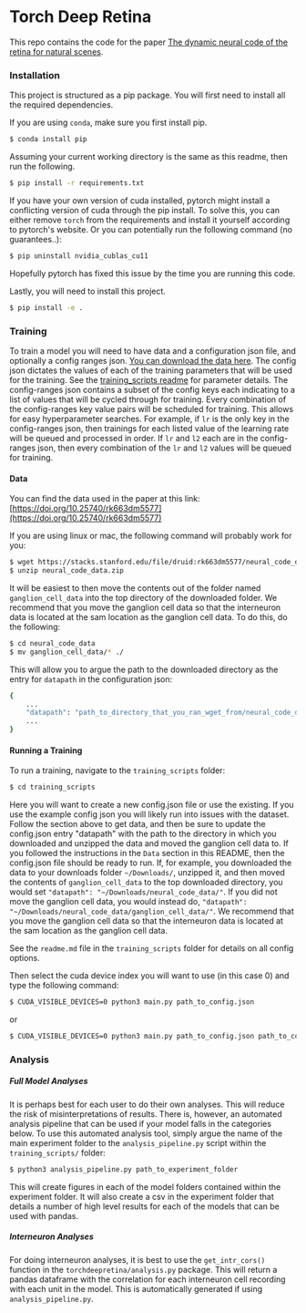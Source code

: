 # Torch Deep Retina
This repo contains the code for the paper [The dynamic neural code of the retina for natural scenes](https://www.biorxiv.org/content/10.1101/340943v5).

### Installation
This project is structured as a pip package. You will first need to install all the required dependencies.

If you are using `conda`, make sure you first install pip.

```sh
$ conda install pip
```

Assuming your current working directory is the same as this readme, then run the following.

```sh
$ pip install -r requirements.txt
```

If you have your own version of cuda installed, pytorch might install a conflicting version of cuda through the pip install. To solve this, you can either remove `torch` from the requirements and install it yourself according to pytorch's website. Or you can potentially run the following command (no guarantees..):

```sh
$ pip uninstall nvidia_cublas_cu11
```

Hopefully pytorch has fixed this issue by the time you are running this code.

Lastly, you will need to install this project.

```sh
$ pip install -e .
```

### Training
To train a model you will need to have data and a configuration json file, and optionally a config ranges json. [You can download the data here](https://doi.org/10.25740/rk663dm5577). The config json dictates the values of each of the training parameters that will be used for the training. See the [training_scripts readme](training_scripts/readme.md) for parameter details. The config-ranges json contains a subset of the config keys each indicating to a list of values that will be cycled through for training. Every combination of the config-ranges key value pairs will be scheduled for training. This allows for easy hyperparameter searches. For example, if `lr` is the only key in the config-ranges json, then trainings for each listed value of the learning rate will be queued and processed in order. If `lr` and `l2` each are in the config-ranges json, then every combination of the `lr` and `l2` values will be queued for training.

#### Data
You can find the data used in the paper at this link: [https://doi.org/10.25740/rk663dm5577](https://doi.org/10.25740/rk663dm5577)

If you are using linux or mac, the following command will probably work for you:

```sh
$ wget https://stacks.stanford.edu/file/druid:rk663dm5577/neural_code_data.zip
$ unzip neural_code_data.zip
```

It will be easiest to then move the contents out of the folder named `ganglion_cell_data` into the top directory of the downloaded folder. We recommend that you move the ganglion cell data so that the interneuron data is located at the sam location as the ganglion cell data. To do this, do the following:

```sh
$ cd neural_code_data
$ mv ganglion_cell_data/* ./
```

This will allow you to argue the path to the downloaded directory as the entry for `datapath` in the configuration json:

```sh
{
    ...
    "datapath": "path_to_directory_that_you_ran_wget_from/neural_code_data/",
    ...
}
```

#### Running a Training
To run a training, navigate to the `training_scripts` folder:

```sh
$ cd training_scripts
```

Here you will want to create a new config.json file or use the existing. If you use the example config json you will likely run into issues with the dataset. Follow the section above to get data, and then be sure to update the config.json entry "datapath" with the path to the directory in which you downloaded and unzipped the data and moved the ganglion cell data to. If you followed the instructions in the `Data` section in this README, then the config.json file should be ready to run. If, for example, you downloaded the data to your downloads folder `~/Downloads/`, unzipped it, and then moved the contents of `ganglion_cell_data` to the top downloaded directory, you would set `"datapath": "~/Downloads/neural_code_data/"`. If you did not move the ganglion cell data, you would instead do, `"datapath": "~/Downloads/neural_code_data/ganglion_cell_data/"`. We recommend that you move the ganglion cell data so that the interneuron data is located at the sam location as the ganglion cell data.

See the `readme.md` file in the `training_scripts` folder for details on all config options.

Then select the cuda device index you will want to use (in this case 0) and type the following command:

```sh
$ CUDA_VISIBLE_DEVICES=0 python3 main.py path_to_config.json
```
or
```sh
$ CUDA_VISIBLE_DEVICES=0 python3 main.py path_to_config.json path_to_config-ranges.json
```

### Analysis
##### Full Model Analyses
It is perhaps best for each user to do their own analyses. This will reduce the risk of misinterpretations of results. There is, however, an automated analysis pipeline that can be used if your model falls in the categories below. To use this automated analysis tool, simply argue the name of the main experiment folder to the `analysis_pipeline.py` script within the `training_scripts/` folder:

```sh
$ python3 analysis_pipeline.py path_to_experiment_folder
```

This will create figures in each of the model folders contained within the experiment folder. It will also create a csv in the experiment folder that details a number of high level results for each of the models that can be used with pandas.

##### Interneuron Analyses
For doing interneuron analyses, it is best to use the `get_intr_cors()` function in the `torchdeepretina/analysis.py` package. This will return a pandas dataframe with the correlation for each interneuron cell recording with each unit in the model. This is automatically generated if using `analysis_pipeline.py`.

